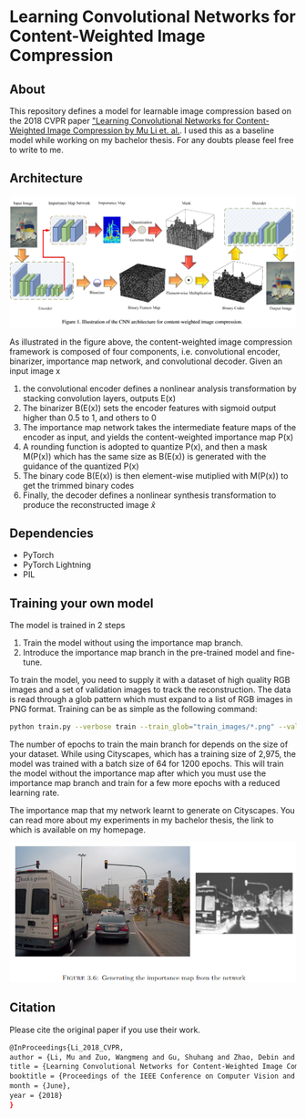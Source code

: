 # Learning Convolutional Networks for Content-Weighted Image Compression

## About

This repository defines a model for learnable image compression based on the 2018 CVPR paper ["Learning Convolutional Networks for Content-Weighted Image Compression by Mu Li et. al.](https://openaccess.thecvf.com/content_cvpr_2018/papers/Li_Learning_Convolutional_Networks_CVPR_2018_paper.pdf). I used this as a baseline model while working on my bachelor thesis. For any doubts please feel free to write to me.

## Architecture

![Architecture](images/cwicarc.png)

As illustrated in the figure above, the content-weighted image compression framework is composed of four components,
i.e. convolutional encoder, binarizer, importance map network, and convolutional decoder. Given an input image x

1. the convolutional encoder defines a nonlinear analysis transformation by stacking convolution layers, outputs E(x)
2. The binarizer B(E(x)) sets the encoder features with sigmoid output higher than 0.5 to 1, and others to 0
3. The importance map network takes the intermediate feature maps of the encoder as input, and yields the content-weighted importance map P(x)
4. A rounding function is adopted to quantize P(x), and then a mask M(P(x)) which has the same size as B(E(x)) is generated with the guidance of the quantized P(x)
5. The binary code B(E(x)) is then element-wise mutiplied with M(P(x)) to get the trimmed binary codes
6. Finally, the decoder defines a nonlinear synthesis transformation to produce the reconstructed image $\hat{x}$

## Dependencies

- PyTorch
- PyTorch Lightning
- PIL

## Training your own model

The model is trained in 2 steps

1. Train the model without using the importance map branch. 
2. Introduce the importance map branch in the pre-trained model and fine-tune.

To train the model, you need to supply it with a dataset of high quality RGB images and a set of validation images to track the reconstruction.
The data is read through a glob pattern which must expand to a list of RGB images in PNG format.
Training can be as simple as the following command:

````bash
python train.py --verbose train --train_glob="train_images/*.png" --valid_glob="valid_images/*.png"
````
The number of epochs to train the main branch for depends on the size of your dataset. While using Cityscapes, which has a training size of 2,975, the model was trained with a batch size of 64 for 1200 epochs. This will train the model without the importance map after which you must use the importance map branch and train for a few more epochs with a reduced learning rate.

The importance map that my network learnt to generate on Cityscapes. You can read more about my experiments in my bachelor thesis, the link to which is available on my homepage.

![Importance Map](images/imp_map.png)

## Citation

Please cite the original paper if you use their work.

````bash
@InProceedings{Li_2018_CVPR,
author = {Li, Mu and Zuo, Wangmeng and Gu, Shuhang and Zhao, Debin and Zhang, David},
title = {Learning Convolutional Networks for Content-Weighted Image Compression},
booktitle = {Proceedings of the IEEE Conference on Computer Vision and Pattern Recognition (CVPR)},
month = {June},
year = {2018}
}
````